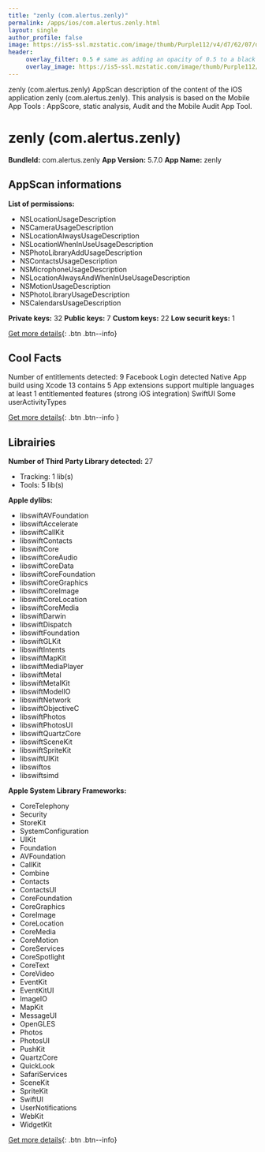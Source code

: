 ```yaml
---
title: "zenly (com.alertus.zenly)"
permalink: /apps/ios/com.alertus.zenly.html
layout: single
author_profile: false
image: https://is5-ssl.mzstatic.com/image/thumb/Purple112/v4/d7/62/07/d762072e-2bfc-4ff1-17b4-c79593bad505/AppIconStore-0-0-1x_U007emarketing-0-0-0-7-0-0-sRGB-0-0-0-GLES2_U002c0-512MB-85-220-0-0.png/512x512bb.jpg
header: 
     overlay_filter: 0.5 # same as adding an opacity of 0.5 to a black background
     overlay_image: https://is5-ssl.mzstatic.com/image/thumb/Purple112/v4/d7/62/07/d762072e-2bfc-4ff1-17b4-c79593bad505/AppIconStore-0-0-1x_U007emarketing-0-0-0-7-0-0-sRGB-0-0-0-GLES2_U002c0-512MB-85-220-0-0.png/512x512bb.jpg
---
```

zenly (com.alertus.zenly) AppScan description of the content of the iOS application zenly (com.alertus.zenly). This analysis is based on the Mobile App Tools : AppScore, static analysis, Audit and the Mobile Audit App Tool.

# zenly (com.alertus.zenly)

**BundleId:** com.alertus.zenly
**App Version:** 5.7.0
**App Name:** zenly


## AppScan informations 

**List of permissions:** 
- NSLocationUsageDescription
- NSCameraUsageDescription
- NSLocationAlwaysUsageDescription
- NSLocationWhenInUseUsageDescription
- NSPhotoLibraryAddUsageDescription
- NSContactsUsageDescription
- NSMicrophoneUsageDescription
- NSLocationAlwaysAndWhenInUseUsageDescription
- NSMotionUsageDescription
- NSPhotoLibraryUsageDescription
- NSCalendarsUsageDescription
  
  
**Private keys:** 32
**Public keys:** 7
**Custom keys:** 22
**Low securit keys:** 1
  
[Get more details](/pricing.html){: .btn .btn--info}

## Cool Facts

Number of entitlements detected: 9
Facebook Login detected
Native App
build using Xcode 13
contains 5 App extensions
support multiple languages
at least 1 entitlemented features (strong iOS integration)
SwiftUI
Some userActivityTypes
  
[Get more details](/pricing.html){: .btn .btn--info }

## Librairies 
**Number of Third Party Library detected:** 27
- Tracking: 1 lib(s)
- Tools: 5 lib(s)


**Apple dylibs:**
- libswiftAVFoundation
- libswiftAccelerate
- libswiftCallKit
- libswiftContacts
- libswiftCore
- libswiftCoreAudio
- libswiftCoreData
- libswiftCoreFoundation
- libswiftCoreGraphics
- libswiftCoreImage
- libswiftCoreLocation
- libswiftCoreMedia
- libswiftDarwin
- libswiftDispatch
- libswiftFoundation
- libswiftGLKit
- libswiftIntents
- libswiftMapKit
- libswiftMediaPlayer
- libswiftMetal
- libswiftMetalKit
- libswiftModelIO
- libswiftNetwork
- libswiftObjectiveC
- libswiftPhotos
- libswiftPhotosUI
- libswiftQuartzCore
- libswiftSceneKit
- libswiftSpriteKit
- libswiftUIKit
- libswiftos
- libswiftsimd


**Apple System Library Frameworks:**
- CoreTelephony
- Security
- StoreKit
- SystemConfiguration
- UIKit
- Foundation
- AVFoundation
- CallKit
- Combine
- Contacts
- ContactsUI
- CoreFoundation
- CoreGraphics
- CoreImage
- CoreLocation
- CoreMedia
- CoreMotion
- CoreServices
- CoreSpotlight
- CoreText
- CoreVideo
- EventKit
- EventKitUI
- ImageIO
- MapKit
- MessageUI
- OpenGLES
- Photos
- PhotosUI
- PushKit
- QuartzCore
- QuickLook
- SafariServices
- SceneKit
- SpriteKit
- SwiftUI
- UserNotifications
- WebKit
- WidgetKit


  
[Get more details](/pricing.html){: .btn .btn--info}

